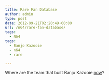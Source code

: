 ```yaml
---
title: Rare Fan Database
author: admin
type: post
date: 2012-09-21T02:20:49+00:00
url: /n64/rare-fan-database/
tags:
  - N64
tags:
  - Banjo Kazooie
  - n64
  - rare

---
```

Where are the team that built Banjo Kazooie [now][1]?

 [1]: http://www.rarefandabase.com/exclusive-where-are-they-now-an-interview-with-grant-kirkhope/
